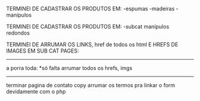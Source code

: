 TERMINEI DE CADASTRAR OS PRODUTOS EM:
-espumas
-madeiras
-manípulos

TERMINEI DE CADASTRAR OS PRODUTOS EM:
-subcat manípulos redondos

TERMINEI DE ARRUMAR OS LINKS, href de todos os html E HREFS DE IMAGES EM SUB CAT PAGES:

_______________________________________________

a porra toda:
*só falta arrumar todos os hrefs, imgs 

_______________________________________________

terminar pagina de contato copy
arrumar os termos pra linkar o form devidamente com o php